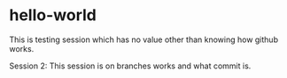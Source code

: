 # hello-world
This is testing session which has no value other than knowing how github works.

Session 2: This session is on branches works and what commit is.
